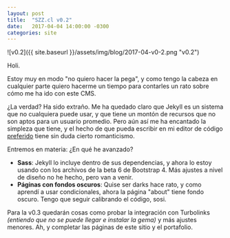 ```yaml
---
layout: post
title:  "SZZ.cl v0.2"
date:   2017-04-04 14:00:00 -0300
categories: site
---
```

![v0.2]({{ site.baseurl }}/assets/img/blog/2017-04-v0-2.png "v0.2")

Holi.

Estoy muy en modo "no quiero hacer la pega", y como tengo la cabeza en cualquier parte quiero hacerme un tiempo para contarles un rato sobre cómo me ha ido con este CMS.

¿La verdad? Ha sido extraño. Me ha quedado claro que Jekyll es un sistema que no cualquiera puede usar, y que tiene un montón de recursos que no son aptos para un usuario promedio. Pero aún así me ha encantado la simpleza que tiene, y el hecho de que pueda escribir en mi editor de código [preferido][atom] tiene sin duda cierto romanticismo.

Entremos en materia: ¿En qué he avanzado?
- **Sass**: Jekyll lo incluye dentro de sus dependencias, y ahora lo estoy usando con los archivos de la beta 6 de Bootstrap 4. Más ajustes a nivel de diseño no he hecho, pero van a venir.
- **Páginas con fondos oscuros**: Quise ser darks hace rato, y como aprendí a usar condicionales, ahora la página "about" tiene fondo oscuro. Tengo que seguir calibrando el código, sosi.

Para la v0.3 quedarán cosas como probar la integración con Turbolinks *(entiendo que no se puede llegar e instalar la gema)* y más ajustes menores. Ah, y completar las páginas de este sitio y el portafolio.

[atom]: http://atom.io
